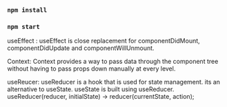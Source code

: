 ### `npm install`
### `npm start`

useEffect : useEffect is close replacement for componentDidMount, componentDidUpdate and componentWillUnmount.


Context: Context provides a way to pass data through the component tree without having to pass props down manually at every level. 

useReucer: useReducer is a hook that is used for state management. its an alternative to useState. useState is built using useReducer. useReducer(reducer, initialState) -> reducer(currentState, action);
